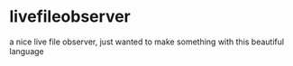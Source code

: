# livefileobserver
a nice live file observer, just wanted to make something with this beautiful language
